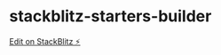 # stackblitz-starters-builder

[Edit on StackBlitz ⚡️](https://stackblitz.com/edit/stackblitz-starters-jbsl8l)